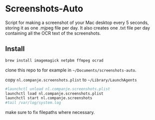 # Screenshots-Auto
Script for making a screenshot of your Mac desktop every 5 seconds, storing it as one .mjpeg file per day. It also creates one .txt file per day containing all the OCR text of the screenshots. 

## Install
```bash
brew install imagemagick netpbm ffmpeg ocrad
```

clone this repo to for example in `~/Documents/screenshots-auto`.

copy `nl.companje.screenshots.plist` to `~/Library/LaunchAgents`

```bash
#launchctl unload nl.companje.screenshots.plist
launchctl load nl.companje.screenshots.plist
launchctl start nl.companje.screenshots
#tail /var/log/system.log
```

make sure to fix filepaths where necessary.

